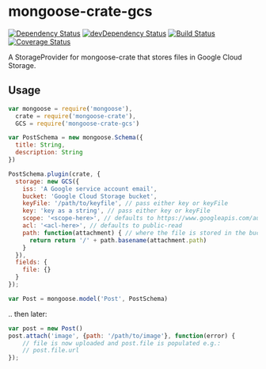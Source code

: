 # mongoose-crate-gcs

[![Dependency Status](https://david-dm.org/achingbrain/mongoose-crate-gcs.svg?theme=shields.io)](https://david-dm.org/achingbrain/mongoose-crate-gcs) [![devDependency Status](https://david-dm.org/achingbrain/mongoose-crate-gcs/dev-status.svg?theme=shields.io)](https://david-dm.org/achingbrainmongoose-crate-gcs#info=devDependencies) [![Build Status](https://img.shields.io/travis/achingbrain/mongoose-crate-gcs/master.svg)](https://travis-ci.org/achingbrain/mongoose-crate-gcs) [![Coverage Status](http://img.shields.io/coveralls/achingbrain/mongoose-crate-gcs/master.svg)](https://coveralls.io/r/achingbrain/mongoose-crate-gcs)

A StorageProvider for mongoose-crate that stores files in Google Cloud Storage.

## Usage

```javascript
var mongoose = require('mongoose'),
  crate = require('mongoose-crate'),
  GCS = require('mongoose-crate-gcs')

var PostSchema = new mongoose.Schema({
  title: String,
  description: String
})

PostSchema.plugin(crate, {
  storage: new GCS({
    iss: 'A Google service account email',
    bucket: 'Google Cloud Storage bucket',
    keyFile: '/path/to/keyfile', // pass either key or keyFile
    key: 'key as a string', // pass either key or keyFile
    scope: '<scope-here>', // defaults to https://www.googleapis.com/auth/devstorage.full_control
    acl: '<acl-here>', // defaults to public-read
    path: function(attachment) { // where the file is stored in the bucket - defaults to this function
      return return '/' + path.basename(attachment.path)
    }
  }),
  fields: {
    file: {}
  }
});

var Post = mongoose.model('Post', PostSchema)
```

.. then later:

```javascript
var post = new Post()
post.attach('image', {path: '/path/to/image'}, function(error) {
	// file is now uploaded and post.file is populated e.g.:
	// post.file.url
});
```
